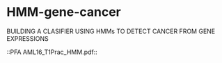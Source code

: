 # HMM-gene-cancer
BUILDING A CLASIFIER USING HMMs TO DETECT CANCER FROM GENE EXPRESSIONS 
  
::PFA AML16_T1Prac_HMM.pdf::

